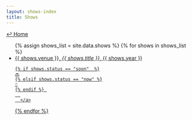 ```yaml
---
layout: shows-index
title: Shows
---
```

<a href="../">↩ Home </a>
<ul>
{% assign shows_list = site.data.shows %}
{% for shows in shows_list %}
  <li>
      <a href="{{ shows.url }}">
      {{ shows.venue }}, <i>{{ shows.title }}</i>, {{ shows.year }}
      
    {% if shows.status == "soon"  %}
	🔜
	{% elsif shows.status == "now" %}
	☃
	{% endif %}	
      
      </a>
  </li>
{% endfor %}
</ul>